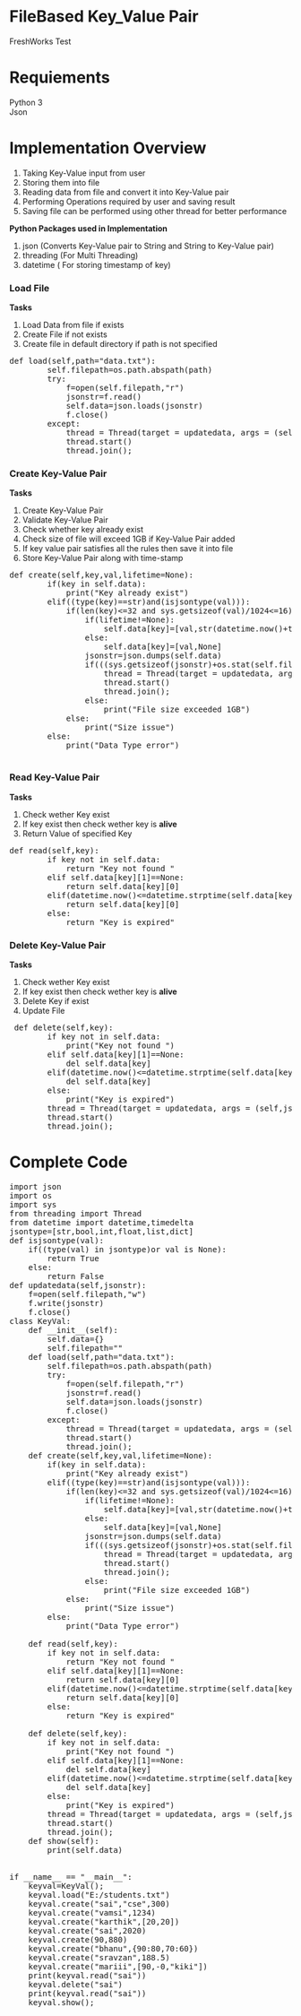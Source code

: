 # FileBased Key_Value Pair
FreshWorks Test
# Requiements
Python 3</br>
Json
# Implementation Overview
1) Taking Key-Value input from user</br>
2) Storing them into file</br>
3) Reading data from file and convert it into Key-Value pair</br>
4) Performing Operations required by user and saving result
5) Saving file can be performed using other thread for better performance

<b>Python Packages used in Implementation</b>
1) json  (Converts Key-Value pair to String and String to Key-Value pair) </br>
2) threading (For Multi Threading) </br>
3) datetime ( For storing timestamp of key)

### Load File
<b>Tasks</b>
1) Load Data from file if exists
2) Create File if not exists
3) Create file in default directory if path is not specified
<pre>
def load(self,path="data.txt"):
        self.filepath=os.path.abspath(path)
        try:
            f=open(self.filepath,"r")
            jsonstr=f.read()
            self.data=json.loads(jsonstr)
            f.close()
        except:
            thread = Thread(target = updatedata, args = (self,json.dumps(self.data)))
            thread.start()
            thread.join();
</pre>
### Create Key-Value Pair
<b>Tasks</b>
1) Create Key-Value Pair 
2) Validate Key-Value Pair  
3) Check whether key already exist
4) Check size of file will exceed 1GB if Key-Value Pair added
5) If key value pair satisfies all the rules then save it into file
6) Store Key-Value Pair along with time-stamp
<pre>
def create(self,key,val,lifetime=None):
        if(key in self.data):
            print("Key already exist")
        elif((type(key)==str)and(isjsontype(val))):
            if(len(key)<=32 and sys.getsizeof(val)/1024<=16):
                if(lifetime!=None):
                    self.data[key]=[val,str(datetime.now()+timedelta(seconds=lifetime))]
                else:
                    self.data[key]=[val,None]
                jsonstr=json.dumps(self.data)
                if(((sys.getsizeof(jsonstr)+os.stat(self.filepath).st_size)/(1<<30))<=1):
                    thread = Thread(target = updatedata, args = (self,jsonstr ))
                    thread.start()
                    thread.join();
                else:
                    print("File size exceeded 1GB")
            else:
                print("Size issue")
        else:
            print("Data Type error")

</pre>
### Read Key-Value Pair
<b>Tasks</b>
1) Check wether Key exist
2) If key exist then check wether key is <b>alive</b>
3) Return Value of specified Key
<pre>
def read(self,key):
        if key not in self.data:
            return "Key not found "
        elif self.data[key][1]==None:
            return self.data[key][0]
        elif(datetime.now()<=datetime.strptime(self.data[key][1],"%Y-%m-%d %H:%M:%S.%f")):
            return self.data[key][0]
        else:
            return "Key is expired"
</pre>
### Delete Key-Value Pair
<b>Tasks</b>
1) Check wether Key exist
2) If key exist then check wether key is <b>alive</b>
3) Delete Key if exist
4) Update File 
<pre>
 def delete(self,key):
        if key not in self.data:
            print("Key not found ")
        elif self.data[key][1]==None:
            del self.data[key]
        elif(datetime.now()<=datetime.strptime(self.data[key][1],"%Y-%m-%d %H:%M:%S.%f")):
            del self.data[key]
        else:
            print("Key is expired")
        thread = Thread(target = updatedata, args = (self,json.dumps(self.data)))
        thread.start()
        thread.join();
</pre>
# Complete Code
<pre>
import json
import os
import sys
from threading import Thread
from datetime import datetime,timedelta
jsontype=[str,bool,int,float,list,dict]
def isjsontype(val):
    if((type(val) in jsontype)or val is None):
        return True
    else:
        return False
def updatedata(self,jsonstr):
    f=open(self.filepath,"w")
    f.write(jsonstr)
    f.close()
class KeyVal:
    def __init__(self):
        self.data={}
        self.filepath=""
    def load(self,path="data.txt"):
        self.filepath=os.path.abspath(path)
        try:
            f=open(self.filepath,"r")
            jsonstr=f.read()
            self.data=json.loads(jsonstr)
            f.close()
        except:
            thread = Thread(target = updatedata, args = (self,json.dumps(self.data)))
            thread.start()
            thread.join();
    def create(self,key,val,lifetime=None):
        if(key in self.data):
            print("Key already exist")
        elif((type(key)==str)and(isjsontype(val))):
            if(len(key)<=32 and sys.getsizeof(val)/1024<=16):
                if(lifetime!=None):
                    self.data[key]=[val,str(datetime.now()+timedelta(seconds=lifetime))]
                else:
                    self.data[key]=[val,None]
                jsonstr=json.dumps(self.data)
                if(((sys.getsizeof(jsonstr)+os.stat(self.filepath).st_size)/(1<<30))<=1):
                    thread = Thread(target = updatedata, args = (self,jsonstr ))
                    thread.start()
                    thread.join();
                else:
                    print("File size exceeded 1GB")
            else:
                print("Size issue")
        else:
            print("Data Type error")

    def read(self,key):
        if key not in self.data:
            return "Key not found "
        elif self.data[key][1]==None:
            return self.data[key][0]
        elif(datetime.now()<=datetime.strptime(self.data[key][1],"%Y-%m-%d %H:%M:%S.%f")):
            return self.data[key][0]
        else:
            return "Key is expired"

    def delete(self,key):
        if key not in self.data:
            print("Key not found ")
        elif self.data[key][1]==None:
            del self.data[key]
        elif(datetime.now()<=datetime.strptime(self.data[key][1],"%Y-%m-%d %H:%M:%S.%f")):
            del self.data[key]
        else:
            print("Key is expired")
        thread = Thread(target = updatedata, args = (self,json.dumps(self.data)))
        thread.start()
        thread.join();
    def show(self):
        print(self.data)


if __name__ == "__main__":
    keyval=KeyVal();
    keyval.load("E:/students.txt")
    keyval.create("sai","cse",300)
    keyval.create("vamsi",1234)
    keyval.create("karthik",[20,20])
    keyval.create("sai",2020)
    keyval.create(90,880)  
    keyval.create("bhanu",{90:80,70:60})
    keyval.create("sravzan",188.5)
    keyval.create("mariii",[90,-0,"kiki"])
    print(keyval.read("sai"))
    keyval.delete("sai")
    print(keyval.read("sai"))
    keyval.show();


</pre>
